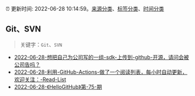 :alarm_clock: 更新时间: 2022-06-28 10:14:59。[来源分类](../README.md)、[标签分类](../TAGS.md)、[时间分类](../TIMELINE.md)

## Git、SVN


> 关键字：`Git`、`SVN`



- [2022-06-28-想把自己为公司写的一组-sdk-上传到-github-开源，请问会被公司告吗？](https://www.v2ex.com/t/862753) 
- [2022-06-28-利用-GitHub-Actions-做了一个阅读列表，每小时自动更新，欢迎关注：-Read-List](https://www.v2ex.com/t/862709) 
- [2022-06-28-《HelloGitHub》第-75-期](https://toutiao.io/k/blaigj9) 